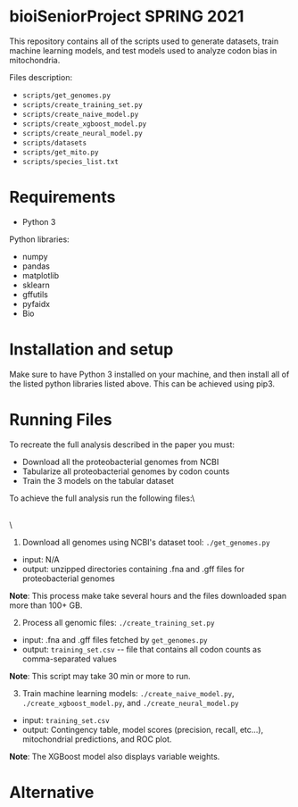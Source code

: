 # bioiSeniorProject SPRING 2021

This repository contains all of the scripts used to generate datasets, train machine learning models, and test models used to analyze codon bias in mitochondria.

Files description:
* `scripts/get_genomes.py`
* `scripts/create_training_set.py`
* `scripts/create_naive_model.py`
* `scripts/create_xgboost_model.py`
* `scripts/create_neural_model.py`
* `scripts/datasets`
* `scripts/get_mito.py`
* `scripts/species_list.txt`

# Requirements
* Python 3

Python libraries:
* numpy
* pandas
* matplotlib
* sklearn
* gffutils
* pyfaidx
* Bio

# Installation and setup
Make sure to have Python 3 installed on your machine, and then install all of the listed python libraries listed above. This can be achieved using pip3.

# Running Files
To recreate the full analysis described in the paper you must:
* Download all the proteobacterial genomes from NCBI
* Tabularize all proteobacterial genomes by codon counts
* Train the 3 models on the tabular dataset

To achieve the full analysis run the following files:\

\
\

1. Download all genomes using NCBI's dataset tool: `./get_genomes.py`
* input: N/A
* output: unzipped directories containing .fna and .gff files for proteobacterial genomes

**Note**: This process make take several hours and the files downloaded span more than 100+ GB. <br />

2. Process all genomic files: `./create_training_set.py`
* input: .fna and .gff files fetched by `get_genomes.py`
* output: `training_set.csv` -- file that contains all codon counts as comma-separated values 

**Note**: This script may take 30 min or more to run. <br />

3. Train machine learning models: `./create_naive_model.py`, `./create_xgboost_model.py`, and `./create_neural_model.py`
* input: `training_set.csv`
* output: Contingency table, model scores (precision, recall, etc...), mitochondrial predictions, and ROC plot.

**Note**: The XGBoost model also displays variable weights.

# Alternative


